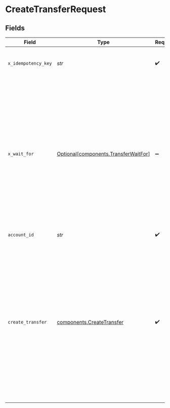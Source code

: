 # CreateTransferRequest


## Fields

| Field                                                                                                                                                                                                                                                                                             | Type                                                                                                                                                                                                                                                                                              | Required                                                                                                                                                                                                                                                                                          | Description                                                                                                                                                                                                                                                                                       | Example                                                                                                                                                                                                                                                                                           |
| ------------------------------------------------------------------------------------------------------------------------------------------------------------------------------------------------------------------------------------------------------------------------------------------------- | ------------------------------------------------------------------------------------------------------------------------------------------------------------------------------------------------------------------------------------------------------------------------------------------------- | ------------------------------------------------------------------------------------------------------------------------------------------------------------------------------------------------------------------------------------------------------------------------------------------------- | ------------------------------------------------------------------------------------------------------------------------------------------------------------------------------------------------------------------------------------------------------------------------------------------------- | ------------------------------------------------------------------------------------------------------------------------------------------------------------------------------------------------------------------------------------------------------------------------------------------------- |
| `x_idempotency_key`                                                                                                                                                                                                                                                                               | *str*                                                                                                                                                                                                                                                                                             | :heavy_check_mark:                                                                                                                                                                                                                                                                                | Prevents duplicate transfers from being created.                                                                                                                                                                                                                                                  |                                                                                                                                                                                                                                                                                                   |
| `x_wait_for`                                                                                                                                                                                                                                                                                      | [Optional[components.TransferWaitFor]](../../models/components/transferwaitfor.md)                                                                                                                                                                                                                | :heavy_minus_sign:                                                                                                                                                                                                                                                                                | Optional header that indicates whether to return a synchronous response that includes full transfer and rail-specific details or an <br/>asynchronous response indicating the transfer was created (this is the default response if the header is omitted). A timeout will occur after 15 seconds. |                                                                                                                                                                                                                                                                                                   |
| `account_id`                                                                                                                                                                                                                                                                                      | *str*                                                                                                                                                                                                                                                                                             | :heavy_check_mark:                                                                                                                                                                                                                                                                                | Your Moov account ID.                                                                                                                                                                                                                                                                             |                                                                                                                                                                                                                                                                                                   |
| `create_transfer`                                                                                                                                                                                                                                                                                 | [components.CreateTransfer](../../models/components/createtransfer.md)                                                                                                                                                                                                                            | :heavy_check_mark:                                                                                                                                                                                                                                                                                | N/A                                                                                                                                                                                                                                                                                               | {<br/>"source": {<br/>"paymentMethodID": "9506dbf6-4208-44c3-ad8a-e4431660e1f2"<br/>},<br/>"destination": {<br/>"paymentMethodID": "3f9969cf-a1f3-4d83-8ddc-229a506651cf"<br/>},<br/>"amount": {<br/>"currency": "USD",<br/>"value": 32945<br/>},<br/>"description": "Transfer from card to wallet",<br/>"metadata": {<br/>"optional": "metadata"<br/>}<br/>} |